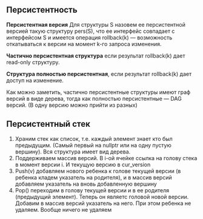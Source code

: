 ## Персистентность
**Персистентная версия** Для структуры S назовем ее персистентной версией такую
структуру pers(S), что ее интерфейс совпадает с интерфейсом S и
имеется операция rollback(k) — возможность откатываться к версии
на момент k-го запроса изменения.

**Частично персистентная структура** если результат rollback(k)
дает read-only структуру.

**Структура полностью персистентная**, если результат rollback(k)
дает доступ на изменение.

Как можно заметить, частично персистентные структуры имеют
граф версий в виде дерева, тогда как полностью персистентные —
DAG версий. (В одну версию можно прийти из разных)

## Персистентный стек
1. Храним стек как список, т.е. каждый элемент знает кто был предыдущим. (Самый первый на nullptr или на одну пустую вершину). Вся структура имеет вид дерева.
2. Поддерживаем массив версий. В i-ой ячейке ссылка на голову стека в момент версии i. И текущую версию в cur_version
3. Push(v) добавляем нового ребенка к голове текущей версии (в ребенка кладем указатель на родителя), и в массив версий добавляем указатель на вновь добавленную вершину
4. Pop() переходим в голову текущей версии и в ее родителя (предыдущий элемент). Теперь он являетс головой новой версии. Добавим в массив версий указатель на него. При этом ребенка не удаляем. Вообще ничего не удаляем